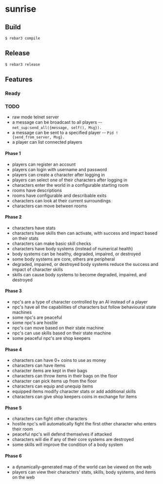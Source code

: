 # sunrise

## Build
`$ rebar3 compile`

## Release
`$ rebar3 release`

## Features

### Ready

### TODO
- raw mode telnet server
- a message can be broadcast to all players
-- `net_sup:send_all({message, self(), Msg}).`
- a message can be sent to a specified player
-- `Pid ! {send_from_server, Msg}.`
- a player can list connected players

#### Phase 1
- players can register an account
- players can login with username and password
- players can create a character after logging in
- players can select one of their characters after logging in
- characters enter the world in a configurable starting room
- rooms have descriptions
- rooms have configurable and describable exits
- characters can look at their current surroundings
- characters can move between rooms

#### Phase 2
- characters have stats
- characters have skills then can activate, with success and impact based on their stats
- characters can make basic skill checks
- characters have body systems (instead of numerical health)
- body systems can be healthy, degraded, impaired, or destroyed
- some body systems are core, others are peripheral
- degraded, impaired, or destroyed body systems reduce the success and impact of character skills
- skills can cause body systems to become degraded, impaired, and destroyed

#### Phase 3
- npc's are a type of character controlled by an AI instead of a player
- npc's have all the capabilities of characters but follow behavioural state machines
- some npc's are peaceful
- some npc's are hostile
- npc's can move based on their state machine
- npc's can use skills based on their state machine
- some peaceful npc's are shop keepers

#### Phase 4
- characters can have 0+ coins to use as money
- characters can have items
- character items are kept in their bags
- characters can throw items in their bags on the floor
- character can pick items up from the floor
- characters can equip and unequip items
- equipped items modify character stats or add additional skills
- characters can give shop keepers coins in exchange for items

#### Phase 5
- characters can fight other characters
- hostile npc's will automatically fight the first other character who enters their room
- peaceful npc's will defend themselves if attacked
- characters will die if any of their core systems are destroyed
- some skills will improve the condition of a body system

#### Phase 6
- a dynamically-generated map of the world can be viewed on the web
- players can view their characters' stats, skills, body systems, and items on the web
